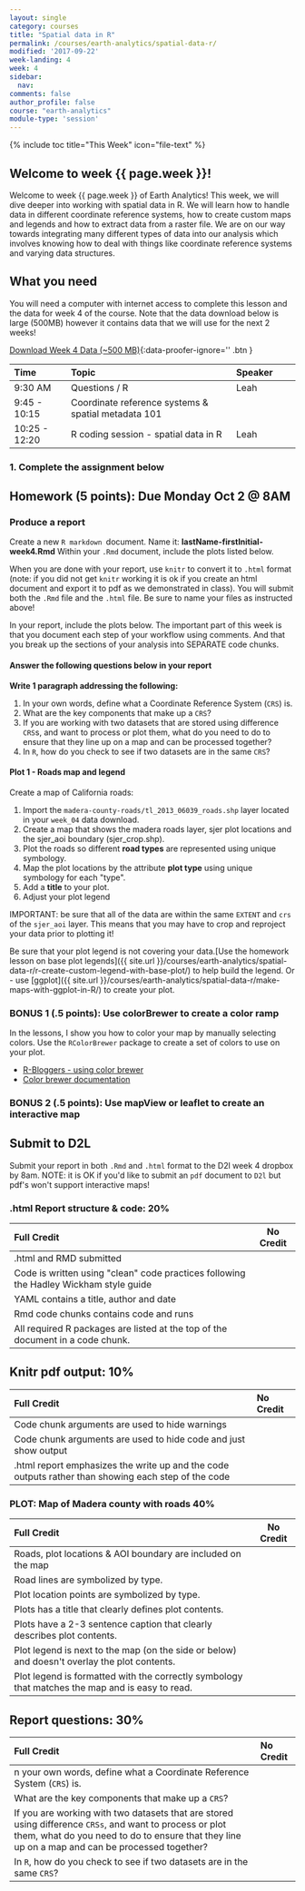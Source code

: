 ```yaml
---
layout: single
category: courses
title: "Spatial data in R"
permalink: /courses/earth-analytics/spatial-data-r/
modified: '2017-09-22'
week-landing: 4
week: 4
sidebar:
  nav:
comments: false
author_profile: false
course: "earth-analytics"
module-type: 'session'
---
```


{% include toc title="This Week" icon="file-text" %}


<div class="notice--info" markdown="1">

## <i class="fa fa-ship" aria-hidden="true"></i> Welcome to week {{ page.week }}!

Welcome to week {{ page.week }} of Earth Analytics! This week, we will dive deeper
into working with spatial data in R. We will learn how to handle data in different
coordinate reference systems, how to create custom maps and legends and how to
extract data from a raster file. We are on our way towards integrating many different
types of data into our analysis which involves knowing how to deal with things
like coordinate reference systems and varying data structures.

## <i class="fa fa-check-square-o fa-2" aria-hidden="true"></i> What you need

You will need a computer with internet access to complete this lesson and the
data for week 4 of the course. Note that the data  download below is large (500MB)
however it contains data that we will use for the next 2 weeks!

[<i class="fa fa-download" aria-hidden="true"></i> Download Week 4 Data (~500 MB)](https://ndownloader.figshare.com/files/7525363){:data-proofer-ignore='' .btn }

</div>

| Time  | Topic | Speaker |  |  |
|:--------------|:-------|:--------|:-|:-|
| 9:30 AM   | Questions / R   | Leah |  |  |
| 9:45 - 10:15  | Coordinate reference systems & spatial metadata 101 |  |  |  |
| 10:25 - 12:20 | R coding session - spatial data in R  | Leah |  |  |

### 1. Complete the assignment below

<div class="notice--warning" markdown="1">

## <i class="fa fa-pencil-square-o" aria-hidden="true"></i> Homework (5 points): Due Monday Oct 2 @ 8AM

### Produce a report

Create a new `R markdown `document. Name it: **lastName-firstInitial-week4.Rmd**
Within your `.Rmd` document, include the plots listed below.

When you are done with your report, use `knitr` to convert it to `.html` format
(note: if you did not get `knitr` working it is ok if you create an html document
and export it to pdf as we demonstrated in class). You will submit both the `.Rmd`
file and the `.html` file. Be sure to name your files as instructed above!

In your report, include the plots below. The important part of this week is that
you document each step of your workflow using comments. And that you break up the
sections of your analysis into SEPARATE code chunks.

#### Answer the following questions below in your report
**Write 1 paragraph addressing the following:**

1. In your own words, define what a Coordinate Reference System (`CRS`) is.
1. What are the key components that make up a `CRS`?
1. If you are working with two datasets that are stored using difference `CRS`s,
and want to process or plot them, what do you need to do to ensure that they line
up on a map and can be processed together?
1. In `R`, how do you check to see if two datasets are in the same `CRS`?

#### Plot 1 - Roads map and legend

Create a map of California roads:

1. Import the `madera-county-roads/tl_2013_06039_roads.shp` layer located in your `week_04` data download.
2. Create a map that shows the madera roads layer, sjer plot locations and the sjer_aoi boundary (sjer_crop.shp).
3. Plot the roads so different **road types** are represented using unique symbology.
4. Map the plot locations by the attribute **plot type** using unique symbology for each "type".
4. Add a **title** to your plot.
5. Adjust your plot legend

IMPORTANT: be sure that all of the data are within the same `EXTENT` and `crs`
of the `sjer_aoi` layer. This means that you may have to crop and reproject your
data prior to plotting it!

Be sure that your plot legend is not covering your data.[Use the homework lesson on base plot legends]({{ site.url }}/courses/earth-analytics/spatial-data-r/r-create-custom-legend-with-base-plot/) to help build the legend.
Or - use [ggplot]({{ site.url }}/courses/earth-analytics/spatial-data-r/make-maps-with-ggplot-in-R/) to create your plot.

### BONUS 1 (.5 points): Use colorBrewer to create a color ramp
In the lessons, I show you how to color your map by manually selecting colors.
Use the `RColorBrewer` package to create a set of colors to use on your plot.

* <a href="https://www.r-bloggers.com/r-using-rcolorbrewer-to-colour-your-figures-in-r/" target="_blank"> R-Bloggers - using color brewer</a>
* <a href="https://cran.r-project.org/web/packages/RColorBrewer/RColorBrewer.html" target="_blank"> Color brewer documentation</a>

### BONUS 2 (.5 points): Use mapView or leaflet to create an interactive map


## Submit to D2L

Submit your report in both `.Rmd` and `.html` format to the D2l week 4 dropbox by 8am. NOTE: it is OK if you'd like to submit an `pdf` document to `D2l` but pdf's won't support interactive maps!

</div>

### .html Report structure & code: 20%

| Full Credit | No Credit  |
|:----|----|
| .html and RMD submitted  |   |   |
| Code is written using "clean" code practices following the Hadley Wickham style guide |  |  |
| YAML contains a title, author and date  | |
| Rmd code chunks contains code and runs   |  |
| All required R packages are listed at the top of the document in a code chunk. |     |

## Knitr pdf output: 10%

| Full Credit   | No Credit |
|:---------|:----------|
| Code chunk arguments are used to hide warnings |  |
| Code chunk arguments are used to hide code and just show output  |  |
| .html report emphasizes the write up and the code outputs rather than showing each step of the code |   |

### PLOT: Map of Madera county with roads 40%

| Full Credit | No Credit  |
|:----|----|
| Roads, plot locations & AOI boundary are included on the map  |   |   |
| Road lines are symbolized by type. |  |  |
| Plot location points are symbolized by type. | |
| Plots has a title that clearly defines plot contents.   |  |
| Plots have a 2-3 sentence caption that clearly describes plot contents. |     |
| Plot legend is next to the map (on the side or below) and doesn't overlay the plot contents. |     |
| Plot legend is formatted with the correctly symbology that matches the map and is easy to read. |     |


## Report questions: 30%

| Full Credit   | No Credit |
|:---------|:----------|
| n your own words, define what a Coordinate Reference System (`CRS`) is. |   |
| What are the key components that make up a `CRS`?| |
| If you are working with two datasets that are stored using difference `CRSs`, and want to process or plot them, what do you need to do to ensure that they line up on a map and can be processed together? |    |
| In `R`, how do you check to see if two datasets are in the same `CRS`? ||


<!-- Question answers -->
